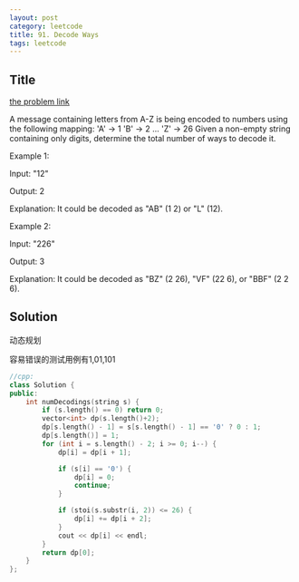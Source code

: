 ```yaml
---
layout: post
category: leetcode
title: 91. Decode Ways
tags: leetcode
---
```

## Title
[the problem link](https://leetcode.com/problems/decode-ways/description/)

A message containing letters from A-Z is being encoded to numbers using the following mapping:
	'A' -> 1
	'B' -> 2
	...
	'Z' -> 26
Given a non-empty string containing only digits, determine the total number of ways to decode it.

Example 1:

Input: "12"

Output: 2

Explanation: It could be decoded as "AB" (1 2) or "L" (12).

Example 2:

Input: "226"

Output: 3

Explanation: It could be decoded as "BZ" (2 26), "VF" (22 6), or "BBF" (2 2 6).

## Solution
动态规划 

容易错误的测试用例有1,01,101

```c++
//cpp:
class Solution {
public:
	int numDecodings(string s) {
		if (s.length() == 0) return 0;
		vector<int> dp(s.length()+2);
		dp[s.length() - 1] = s[s.length() - 1] == '0' ? 0 : 1;
		dp[s.length()] = 1;
		for (int i = s.length() - 2; i >= 0; i--) {
			dp[i] = dp[i + 1];

			if (s[i] == '0') {
				dp[i] = 0;
				continue;
			}

			if (stoi(s.substr(i, 2)) <= 26) {
				dp[i] += dp[i + 2];
			}
			cout << dp[i] << endl;
		}
		return dp[0];
	}
};
```
